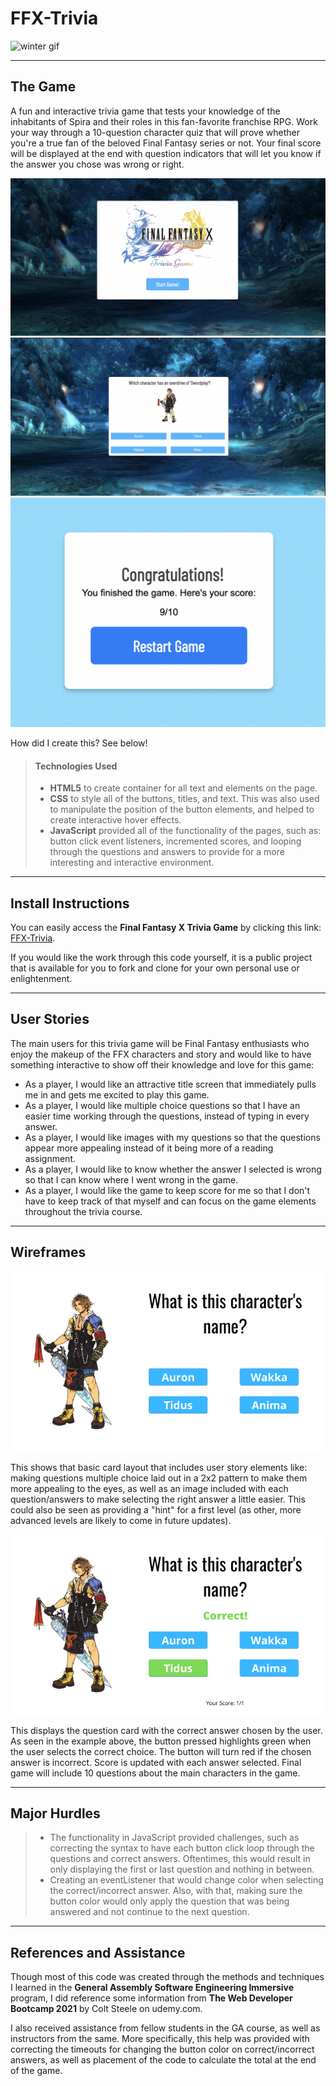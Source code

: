 # FFX-Trivia

![winter gif](https://media.giphy.com/media/lH99Q3q4sTHIA/giphy.gif)

---

## The Game

A fun and interactive trivia game that tests your knowledge of the inhabitants of Spira and their roles in this fan-favorite franchise RPG. Work your way through a 10-question character quiz that will prove whether you're a true fan of the beloved Final Fantasy series or not.
Your final score will be displayed at the end with question indicators that will let you know if the answer you chose was wrong or right.

![title screen](/images/titlescreen.png)
![question example](/images/questionexample.png)
![end screen](/images/endcard.png)

How did I create this? See below!

> #### Technologies Used
>
> - **HTML5** to create container for all text and elements on the page.
> - **CSS** to style all of the buttons, titles, and text. This was also used to manipulate the position of the button elements, and helped to create interactive hover effects.
> - **JavaScript** provided all of the functionality of the pages, such as: button click event listeners, incremented scores, and looping through the questions and answers to provide for a more interesting and interactive environment.

---

## Install Instructions

You can easily access the **Final Fantasy X Trivia Game** by clicking this link: [FFX-Trivia](https://roxieetc.github.io/FFX-Trivia/).

If you would like the work through this code yourself, it is a public project that is available for you to fork and clone for your own personal use or enlightenment.

---

## User Stories

The main users for this trivia game will be Final Fantasy enthusiasts who enjoy the makeup of the FFX characters and story and would like to have something interactive to show off their knowledge and love for this game:

- As a player, I would like an attractive title screen that immediately pulls me in and gets me excited to play this game.
- As a player, I would like multiple choice questions so that I have an easier time working through the questions, instead of typing in every answer.
- As a player, I would like images with my questions so that the questions appear more appealing instead of it being more of a reading assignment.
- As a player, I would like to know whether the answer I selected is wrong so that I can know where I went wrong in the game.
- As a player, I would like the game to keep score for me so that I don't have to keep track of that myself and can focus on the game elements throughout the trivia course.

---

## Wireframes

![wireframe answer card](/images/wfquestioncard.png)

This shows that basic card layout that includes user story elements like: making questions multiple choice laid out in a 2x2 pattern to make them more appealing to the eyes, as well as an image included with each question/answers to make selecting the right answer a little easier. This could also be seen as providing a "hint" for a first level (as other, more advanced levels are likely to come in future updates).

![wireframe anwser correct](/images/wfcorrectanswer.png)

This displays the question card with the correct answer chosen by the user. As seen in the example above, the button pressed highlights green when the user selects the correct choice. The button will turn red if the chosen answer is incorrect. Score is updated with each answer selected.
Final game will include 10 questions about the main characters in the game.

---

## Major Hurdles

> - The functionality in JavaScript provided challenges, such as correcting the syntax to have each button click loop through the questions and correct answers. Oftentimes, this would result in only displaying the first or last question and nothing in between.
> - Creating an eventListener that would change color when selecting the correct/incorrect answer. Also, with that, making sure the button color would only apply the question that was being answered and not continue to the next question.

---

## References and Assistance

Though most of this code was created through the methods and techniques I learned in the **General Assembly Software Engineering Immersive** program, I did reference some information from **The Web Developer Bootcamp 2021** by Colt Steele on udemy.com.

I also received assistance from fellow students in the GA course, as well as instructors from the same.
More specifically, this help was provided with correcting the timeouts for changing the button color on correct/incorrect answers, as well as placement of the code to calculate the total at the end of the game.
